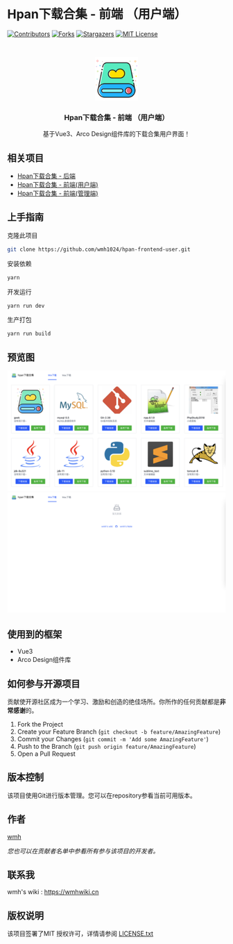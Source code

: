 # Hpan下载合集 - 前端 （用户端）

<!-- PROJECT SHIELDS -->
[![Contributors][contributors-shield]][contributors-url]
[![Forks][forks-shield]][forks-url]
[![Stargazers][stars-shield]][stars-url]
[![MIT License][license-shield]][license-url]
<!-- PROJECT LOGO -->
<br />

<p align="center">
  <a href="https://github.com/wmh1024/hpan-frontend-user">
    <img src="image/icon.png" alt="Logo" width="100" height="100">
  </a>

<h3 align="center">Hpan下载合集 - 前端 （用户端）</h3>
  <p align="center">
    基于Vue3、Arco Design组件库的下载合集用户界面！
    <br />

</p>

## 相关项目

- [Hpan下载合集 - 后端](https://github.com/wmh1024/hpan-backend.git)
- [Hpan下载合集 - 前端(用户端)](https://github.com/wmh1024/hpan-frontend-user.git)
- [Hpan下载合集 - 前端(管理端)](https://github.com/wmh1024/hpan-frontend-admin.git)

## 上手指南

克隆此项目

```sh
git clone https://github.com/wmh1024/hpan-frontend-user.git
```

安装依赖

```sh
yarn
```

开发运行

```sh
yarn run dev
```

生产打包

```sh
yarn run build
```

## 预览图

![](image/1.png)
![](image/2.png)

## 使用到的框架

- Vue3
- Arco Design组件库

## 如何参与开源项目

贡献使开源社区成为一个学习、激励和创造的绝佳场所。你所作的任何贡献都是**非常感谢**的。


1. Fork the Project
2. Create your Feature Branch (`git checkout -b feature/AmazingFeature`)
3. Commit your Changes (`git commit -m 'Add some AmazingFeature'`)
4. Push to the Branch (`git push origin feature/AmazingFeature`)
5. Open a Pull Request

## 版本控制

该项目使用Git进行版本管理。您可以在repository参看当前可用版本。

## 作者

[wmh](https://wmhwiki.cn)

*您也可以在贡献者名单中参看所有参与该项目的开发者。*

## 联系我

wmh's wiki : https://wmhwiki.cn

## 版权说明

该项目签署了MIT 授权许可，详情请参阅 [LICENSE.txt](https://github.com/wmh1024/hpan-frontend-user/blob/main/LICENSE.txt)

<!-- links -->
[your-project-path]:wmh1024/hpan-frontend-user
[contributors-shield]: https://img.shields.io/github/contributors/wmh1024/hpan-frontend-user.svg?style=flat-square
[contributors-url]: https://github.com/wmh1024/hpan-frontend-user/graphs/contributors
[forks-shield]: https://img.shields.io/github/forks/wmh1024/hpan-frontend-user.svg?style=flat-square
[forks-url]: https://github.com/wmh1024/hpan-frontend-user/network/members
[stars-shield]: https://img.shields.io/github/stars/wmh1024/hpan-frontend-user.svg?style=flat-square
[stars-url]: https://github.com/wmh1024/hpan-frontend-user/stargazers
[issues-shield]: https://img.shields.io/github/issues/wmh1024/hpan-frontend-user.svg?style=flat-square
[issues-url]: https://img.shields.io/github/issues/wmh1024/hpan-frontend-user.svg
[license-shield]: https://img.shields.io/github/license/wmh1024/hpan-frontend-user.svg?style=flat-square
[license-url]: https://github.com/wmh1024/hpan-frontend-user/blob/master/LICENSE.txt
[linkedin-shield]: https://img.shields.io/badge/-LinkedIn-black.svg?style=flat-square&logo=linkedin&colorB=555
[linkedin-url]: https://linkedin.com/in/shaojintian

